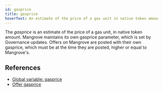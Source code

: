 ```yaml
---
id: gasprice
title: gasprice
hoverText: An estimate of the price of a gas unit in native token amount.
---
```


The _gasprice_ is an estimate of the price of a gas unit, in native token amount. Mangrove maintains its own gasprice parameter, which is set by Governance updates. Offers on Mangrove are posted with their own gasprice, which must be at the time they are posted, higher or equal to Mangrove's. 

## References
* [Global variable: gasprice](../protocol/technical-references/governance-parameters/global-variables.md#gas-price-and-oracle)
* [Offer gasprice](../protocol/technical-references/taking-and-making-offers/reactive-offer/offer-data-structures.md#mgvlibsingleorder)